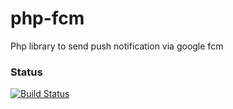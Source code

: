 # php-fcm
Php library to send push notification via google fcm

### Status
[![Build Status](https://travis-ci.org/g9rga/php-fcm.svg?branch=master)](https://travis-ci.org/g9rga/php-fcm)
